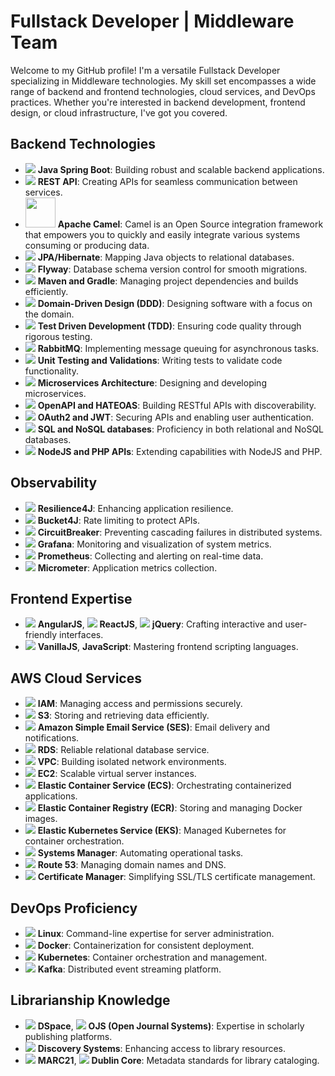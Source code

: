 # Fullstack Developer | Middleware Team

Welcome to my GitHub profile! I'm a versatile Fullstack Developer specializing in Middleware technologies. My skill set encompasses a wide range of backend and frontend technologies, cloud services, and DevOps practices. Whether you're interested in backend development, frontend design, or cloud infrastructure, I've got you covered.

## Backend Technologies
- <img src="https://img.icons8.com/color/48/000000/java-coffee-cup-logo--v2.png"/> **Java Spring Boot**: Building robust and scalable backend applications.
- <img src="https://img.icons8.com/color/48/000000/api-settings.png"/> **REST API**: Creating APIs for seamless communication between services.
- <img src="https://iconape.com/wp-content/png_logo_vector/apache-camel.png" style="width:48px;height:48"/> **Apache Camel**: Camel is an Open Source integration framework that empowers you to quickly and easily integrate various systems consuming or producing data.
- <img src="https://img.icons8.com/color/48/000000/database-restore.png"/> **JPA/Hibernate**: Mapping Java objects to relational databases.
- <img src="https://img.icons8.com/fluent/48/000000/data-configuration.png"/> **Flyway**: Database schema version control for smooth migrations.
- <img src="https://img.icons8.com/color/48/000000/maven.png"/> **Maven and Gradle**: Managing project dependencies and builds efficiently.
- <img src="https://img.icons8.com/color/48/000000/classroom.png"/> **Domain-Driven Design (DDD)**: Designing software with a focus on the domain.
- <img src="https://img.icons8.com/color/48/000000/source-code.png"/> **Test Driven Development (TDD)**: Ensuring code quality through rigorous testing.
- <img src="https://img.icons8.com/color/48/000000/rabbitmq.png"/> **RabbitMQ**: Implementing message queuing for asynchronous tasks.
- <img src="https://img.icons8.com/color/48/000000/testing.png"/> **Unit Testing and Validations**: Writing tests to validate code functionality.
- <img src="https://img.icons8.com/color/48/000000/microservices.png"/> **Microservices Architecture**: Designing and developing microservices.
- <img src="https://img.icons8.com/color/48/000000/api-settings--v1.png"/> **OpenAPI and HATEOAS**: Building RESTful APIs with discoverability.
- <img src="https://img.icons8.com/color/48/000000/authentication.png"/> **OAuth2 and JWT**: Securing APIs and enabling user authentication.
- <img src="https://img.icons8.com/color/48/000000/database-restore.png"/> **SQL and NoSQL databases**: Proficiency in both relational and NoSQL databases.
- <img src="https://img.icons8.com/color/48/000000/nodejs.png"/> **NodeJS and PHP APIs**: Extending capabilities with NodeJS and PHP.

## Observability
- <img src="https://img.icons8.com/ios/48/000000/security-checked.png"/> **Resilience4J**: Enhancing application resilience.
- <img src="https://img.icons8.com/ios/48/000000/security-checked.png"/> **Bucket4J**: Rate limiting to protect APIs.
- <img src="https://img.icons8.com/ios/48/000000/security-checked.png"/> **CircuitBreaker**: Preventing cascading failures in distributed systems.
- <img src="https://img.icons8.com/color/48/000000/grafana.png"/> **Grafana**: Monitoring and visualization of system metrics.
- <img src="https://img.icons8.com/color/48/000000/prometheus.png"/> **Prometheus**: Collecting and alerting on real-time data.
- <img src="https://img.icons8.com/color/48/000000/metrics.png"/> **Micrometer**: Application metrics collection.

## Frontend Expertise
- <img src="https://img.icons8.com/color/48/000000/angularjs.png"/> **AngularJS**, <img src="https://img.icons8.com/ios/48/000000/react-native.png"/> **ReactJS**, <img src="https://img.icons8.com/color/48/000000/jquery.png"/> **jQuery**: Crafting interactive and user-friendly interfaces.
- <img src="https://img.icons8.com/color/48/000000/javascript.png"/> **VanillaJS**, **JavaScript**: Mastering frontend scripting languages.

## AWS Cloud Services
- <img src="https://img.icons8.com/color/48/000000/amazon-web-services.png"/> **IAM**: Managing access and permissions securely.
- <img src="https://img.icons8.com/color/48/000000/amazon-s3.png"/> **S3**: Storing and retrieving data efficiently.
- <img src="https://img.icons8.com/color/48/000000/amazon-ses.png"/> **Amazon Simple Email Service (SES)**: Email delivery and notifications.
- <img src="https://img.icons8.com/color/48/000000/database.png"/> **RDS**: Reliable relational database service.
- <img src="https://img.icons8.com/color/48/000000/virtual-private-cloud.png"/> **VPC**: Building isolated network environments.
- <img src="https://img.icons8.com/color/48/000000/amazon-ec2.png"/> **EC2**: Scalable virtual server instances.
- <img src="https://img.icons8.com/color/48/000000/amazon-ecs.png"/> **Elastic Container Service (ECS)**: Orchestrating containerized applications.
- <img src="https://img.icons8.com/color/48/000000/docker.png"/> **Elastic Container Registry (ECR)**: Storing and managing Docker images.
- <img src="https://img.icons8.com/color/48/000000/kubernetes.png"/> **Elastic Kubernetes Service (EKS)**: Managed Kubernetes for container orchestration.
- <img src="https://img.icons8.com/color/48/000000/aws-systems-manager.png"/> **Systems Manager**: Automating operational tasks.
- <img src="https://img.icons8.com/color/48/000000/amazon-route-53.png"/> **Route 53**: Managing domain names and DNS.
- <img src="https://img.icons8.com/color/48/000000/amazon-certificate-manager.png"/> **Certificate Manager**: Simplifying SSL/TLS certificate management.

## DevOps Proficiency
- <img src="https://img.icons8.com/color/48/000000/linux.png"/> **Linux**: Command-line expertise for server administration.
- <img src="https://img.icons8.com/color/48/000000/docker.png"/> **Docker**: Containerization for consistent deployment.
- <img src="https://img.icons8.com/color/48/000000/kubernetes.png"/> **Kubernetes**: Container orchestration and management.
- <img src="https://img.icons8.com/color/48/000000/kafka.png"/> **Kafka**: Distributed event streaming platform.

## Librarianship Knowledge
- <img src="https://img.icons8.com/color/48/000000/book.png"/> **DSpace**, <img src="https://img.icons8.com/color/48/000000/book.png"/> **OJS (Open Journal Systems)**: Expertise in scholarly publishing platforms.
- <img src="https://img.icons8.com/color/48/000000/book.png"/> **Discovery Systems**: Enhancing access to library resources.
- <img src="https://img.icons8.com/color/48/000000/book.png"/> **MARC21**, <img src="https://img.icons8.com/color/48/000000/book.png"/> **Dublin Core**: Metadata standards for library cataloging.
